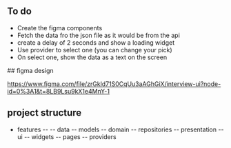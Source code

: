 ## To do

- Create the figma components
- Fetch the data fro the json file as it would be from the api
- create a delay of 2 seconds and show a loading widget
- Use provider to select one (you can change your pick)
- On select one, show the data as a text on the screen

## figma design

https://www.figma.com/file/zrGkld71S0CqUu3aAGhGiX/interview-ui?node-id=0%3A1&t=8LB9Lsu9kX1e4MnY-1

## project structure

- features
-- <feature> 
    -- data
        --  models
    -- domain
        -- repositories
    -- presentation
        -- ui
            -- widgets
            -- pages
        -- providers
            